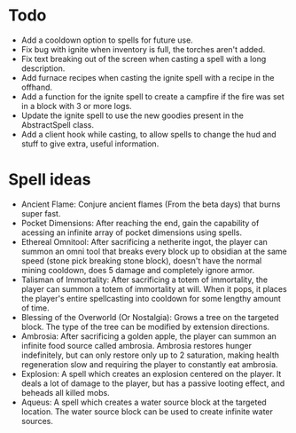 # Todo

- Add a cooldown option to spells for future use.
- Fix bug with ignite when inventory is full, the torches aren't added.
- Fix text breaking out of the screen when casting a spell with a long description.
- Add furnace recipes when casting the ignite spell with a recipe in the offhand.
- Add a function for the ignite spell to create a campfire if the fire was set in a block with 3 or more logs.
- Update the ignite spell to use the new goodies present in the AbstractSpell class.
- Add a client hook while casting, to allow spells to change the hud and stuff to give extra, useful information.

# Spell ideas

- Ancient Flame: Conjure ancient flames (From the beta days) that burns super fast.
- Pocket Dimensions: After reaching the end, gain the capability of acessing an infinite array of pocket dimensions using spells.
- Ethereal Omnitool: After sacrificing a netherite ingot, the player can summon an omni tool that breaks every block up to obsidian at the same speed (stone pick breaking stone block), doesn't have the normal mining cooldown, does 5 damage and completely ignore armor.
- Talisman of Immortality: After sacrificing a totem of immortality, the player can summon a totem of immortality at will. When it pops, it places the player's entire spellcasting into cooldown for some lengthy amount of time.
- Blessing of the Overworld (Or Nostalgia): Grows a tree on the targeted block. The type of the tree can be modified by extension directions.
- Ambrosia: After sacrificing a golden apple, the player can summon an infinite food source called ambrosia. Ambrosia restores hunger indefinitely, but can only restore only up to 2 saturation, making health regeneration slow and requiring the player to constantly eat ambrosia.
- Explosion: A spell which creates an explosion centered on the player. It deals a lot of damage to the player, but has a passive looting effect, and beheads all killed mobs.
- Aqueus: A spell which creates a water source block at the targeted location. The water source block can be used to create infinite water sources.